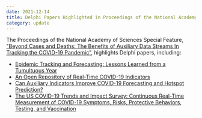 ```yaml
---
date: 2021-12-14
title: Delphi Papers Highlighted in Proceedings of the National Academy of Sciences Special Feature
category: update
---
```


The Proceedings of the National Academy of Sciences Special Feature, ["Beyond Cases and Deaths: The Benefits of Auxiliary Data Streams In Tracking the COVID-19 Pandemic"](https://www.pnas.org/content/118/51#BeyondCasesandDeathsTheBenefitsofAuxiliaryDataStreamsInTrackingtheCOVID-19Pandemic), highlights Delphi papers, including:

 - [Epidemic Tracking and Forecasting: Lessons Learned from a Tumultuous Year](https://www.pnas.org/content/118/51/e2111456118)
 - [An Open Repository of Real-Time COVID-19 Indicators](https://doi.org/10.1073/pnas.2111452118)
 - [Can Auxiliary Indicators Improve COVID-19 Forecasting and Hotspot Prediction?](https://www.pnas.org/content/118/51/e2111453118)
 - [The US COVID-19 Trends and Impact Survey: Continuous Real-Time Measurement of COVID-19 Symptoms, Risks, Protective Behaviors, Testing, and Vaccination](https://www.pnas.org/content/118/51/e2111454118)
